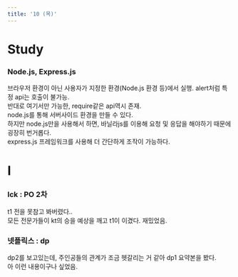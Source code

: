 ```yaml
---
title: '10 (목)'
---
```


# Study

### Node.js, Express.js

브라우저 환경이 아닌 사용자가 지정한 환경(Node.js 환경 등)에서 실행. alert처럼 특정 api는 호출이 불가능.  
반대로 여기서만 가능한, require같은 api역시 존재.  
node.js를 통해 서버사이드 환경을 만들 수 있다.  
하지만 node.js만을 사용해서 하면, 바닐라js를 이용해 요청 및 응답을 해야하기 때문에 굉장히 번거롭다.  
express.js 프레임워크를 사용해 더 간단하게 조작이 가능하다.

# I

### lck : PO 2차

t1 전을 못참고 봐버렸다..  
모든 전문가들이 kt의 승을 예상을 깨고 t1이 이겼다. 재밌었음.

### 넷플릭스 : dp

dp2를 보고있는데, 주인공들의 관계가 조금 헷갈리는 거 같아 dp1 요약본을 봤다.  
아 이런 내용이구나 싶었음.
